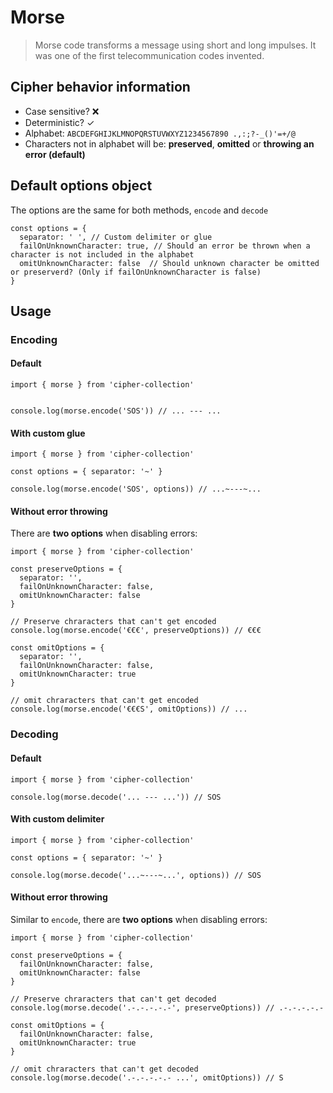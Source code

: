 # Morse

> Morse code transforms a message using short and long impulses. It was
  one of the first telecommunication codes invented.

## Cipher behavior information

* Case sensitive? ❌
* Deterministic? ✓
* Alphabet: `ABCDEFGHIJKLMNOPQRSTUVWXYZ1234567890 .,:;?-_()'=+/@`
* Characters not in alphabet will be: **preserved**, **omitted** or **throwing an error (default)**

## Default options object

The options are the same for both methods, `encode` and `decode`

```
const options = {
  separator: ' ', // Custom delimiter or glue
  failOnUnknownCharacter: true, // Should an error be thrown when a character is not included in the alphabet
  omitUnknownCharacter: false  // Should unknown character be omitted or preserverd? (Only if failOnUnknownCharacter is false)
}
```

## Usage

### Encoding

#### Default

```
import { morse } from 'cipher-collection'


console.log(morse.encode('SOS')) // ... --- ...
```

#### With custom glue

```
import { morse } from 'cipher-collection'

const options = { separator: '~' }

console.log(morse.encode('SOS', options)) // ...~---~...
```

#### Without error throwing

There are **two options** when disabling errors:

```
import { morse } from 'cipher-collection'

const preserveOptions = {
  separator: '',
  failOnUnknownCharacter: false,
  omitUnknownCharacter: false
}

// Preserve chraracters that can't get encoded
console.log(morse.encode('€€€', preserveOptions)) // €€€

const omitOptions = {
  separator: '',
  failOnUnknownCharacter: false,
  omitUnknownCharacter: true
}

// omit chraracters that can't get encoded
console.log(morse.encode('€€€S', omitOptions)) // ...
```


### Decoding

#### Default

```
import { morse } from 'cipher-collection'

console.log(morse.decode('... --- ...')) // SOS
```

#### With custom delimiter

```
import { morse } from 'cipher-collection'

const options = { separator: '~' }

console.log(morse.decode('...~---~...', options)) // SOS
```

#### Without error throwing

Similar to `encode`, there are **two options** when disabling errors:

```
import { morse } from 'cipher-collection'

const preserveOptions = {
  failOnUnknownCharacter: false,
  omitUnknownCharacter: false
}

// Preserve chraracters that can't get decoded
console.log(morse.decode('.-.-.-.-.-', preserveOptions)) // .-.-.-.-.-

const omitOptions = {
  failOnUnknownCharacter: false,
  omitUnknownCharacter: true
}

// omit chraracters that can't get decoded
console.log(morse.decode('.-.-.-.-.- ...', omitOptions)) // S
```
